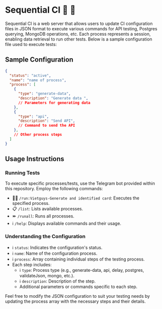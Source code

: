 # Sequential CI 🤖 🚀

Sequential CI is a web server that allows users to update CI configuration files in JSON format to execute various commands for API testing, Postgres querying, MongoDB operations, etc. Each process represents a session, enabling data retrieval to run other tests. Below is a sample configuration file used to execute tests:

## Sample Configuration

```json
{
  "status": "active",
  "name": "name of process",
  "process": [
    {
      "type": "generate-data",
      "description": "Generate data ",
      // Parameters for generating data
    },
    {
      "type": "api",
      "description": "Send API",
      // Command to send the API
    },
    // Other process steps
  ]
}
```

## Usage Instructions

### Running Tests
To execute specific processes/tests, use the Telegram bot provided within this repository. Employ the following commands:

- 🏃‍♂️ `/run:Vietguys-Generate and identified card`: Executes the specified process.
- 📋 `/list`: Lists available processes.
- ⏩ `/runall`: Runs all processes.
- ℹ️ `/help`: Displays available commands and their usage.

### Understanding the Configuration
- ℹ️ `status`: Indicates the configuration's status.
- ℹ️ `name`: Name of the configuration process.
- ℹ️ `process`: Array containing individual steps of the testing process.
- Each step includes:
  - ℹ️ `type`: Process type (e.g., generate-data, api, delay, postgres, validateJson, mongo, etc.).
  - ℹ️ `description`: Description of the step.
  - Additional parameters or commands specific to each step.

Feel free to modify the JSON configuration to suit your testing needs by updating the process array with the necessary steps and their details.
